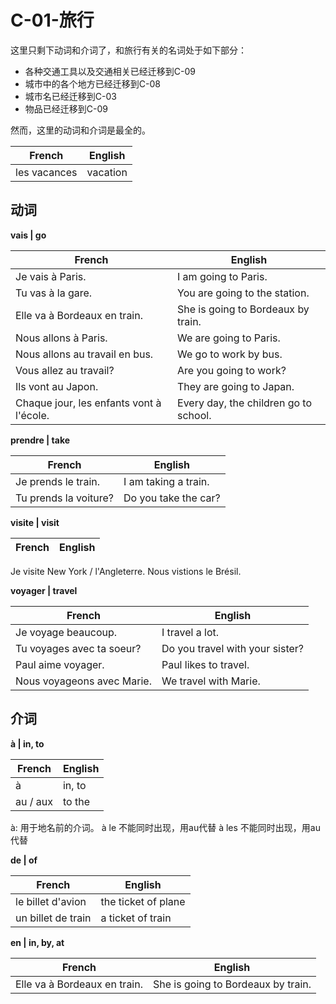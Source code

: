 ﻿# C-01-旅行

这里只剩下动词和介词了，和旅行有关的名词处于如下部分：
* 各种交通工具以及交通相关已经迁移到C-09
* 城市中的各个地方已经迁移到C-08
* 城市名已经迁移到C-03
* 物品已经迁移到C-09

然而，这里的动词和介词是最全的。

French | English
---- | ----
les vacances | vacation

## 动词

**vais | go** 

French | English
---- | ----
Je vais à Paris. | I am going to Paris.
Tu vas à la gare. | You are going to the station.
Elle va à Bordeaux en train. | She is going to Bordeaux by train.
Nous allons à Paris. | We are going to Paris.
Nous allons au travail en bus. | We go to work by bus.
Vous allez au travail? | Are you going to work?
Ils vont au Japon. | They are going to Japan.
Chaque jour, les enfants vont à l'école. | Every day, the children go to school.

**prendre | take**

French | English
---- | ----
Je prends le train. | I am taking a train.
Tu prends la voiture? | Do you take the car?

**visite | visit**

French | English
---- | ----
Je visite New York / l'Angleterre.
Nous vistions le Brésil.

**voyager | travel**

French | English
---- | ----
Je voyage beaucoup. | I travel a lot.
Tu voyages avec ta soeur? | Do you travel with your sister?
Paul aime voyager. | Paul likes to travel.
Nous voyageons avec Marie. | We travel with Marie.

## 介词

**à | in, to**

French | English
---- | ----
à | in, to
au / aux | to the

à: 用于地名前的介词。
à le 不能同时出现，用au代替
à les 不能同时出现，用au代替

**de | of**

French | English
---- | ----
le billet d'avion | the ticket of plane
un billet de train | a ticket of train

**en | in, by, at**

French | English
---- | ----
Elle va à Bordeaux en train. | She is going to Bordeaux by train.

